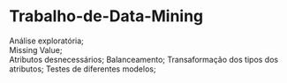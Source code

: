 # Trabalho-de-Data-Mining

Análise exploratória;\
Missing Value;\
Atributos desnecessários;
Balanceamento;
Transaformação dos tipos dos atributos;
Testes de diferentes modelos;

